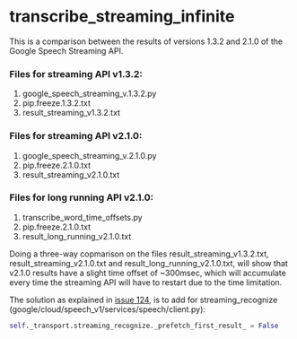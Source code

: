 # transcribe_streaming_infinite

This is a comparison between the results of versions 1.3.2 and 2.1.0 of the Google Speech Streaming API.

### Files for streaming API v1.3.2:
1) google_speech_streaming_v.1.3.2.py
2) pip.freeze.1.3.2.txt
3) result_streaming_v1.3.2.txt

### Files for streaming API v2.1.0:
1) google_speech_streaming_v.2.1.0.py
2) pip.freeze.2.1.0.txt
3) result_streaming_v2.1.0.txt

### Files for long running API v2.1.0:
1) transcribe_word_time_offsets.py
2) pip.freeze.2.1.0.txt
3) result_long_running_v2.1.0.txt

Doing a three-way copmarison on the files result_streaming_v1.3.2.txt, result_streaming_v2.1.0.txt and result_long_running_v2.1.0.txt, will show that v2.1.0 results have a slight time offset of ~300msec, which will accumulate every time the streaming API will have to restart due to the time limitation.

The solution as explained in [issue 124](https://github.com/googleapis/python-speech/issues/124), is to add for streaming_recognize (google/cloud/speech_v1/services/speech/client.py):
```python
self._transport.streaming_recognize._prefetch_first_result_ = False
```



